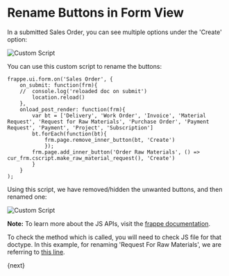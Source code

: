 <!-- add-breadcrumbs -->
# Rename Buttons in Form View

In a submitted Sales Order, you can see multiple options under the 'Create' option:

<img alt="Custom Script" class="screenshot" src="{{docs_base_url}}/v12/assets/img/customize/customize-button-all.png">

You can use this custom script to rename the buttons:

```
frappe.ui.form.on('Sales Order', {                          
	on_submit: function(frm){
	//	console.log('reloaded doc on submit')
		location.reload()
	},
	onload_post_render: function(frm){                      
		var bt = ['Delivery', 'Work Order', 'Invoice', 'Material Request', 'Request for Raw Materials', 'Purchase Order', 'Payment Request', 'Payment', 'Project', 'Subscription']
		bt.forEach(function(bt){
			frm.page.remove_inner_button(bt, 'Create')
			});
		frm.page.add_inner_button('Order Raw Materials', () => cur_frm.cscript.make_raw_material_request(), 'Create')
		}
	}
);
```

Using this script, we have removed/hidden the unwanted buttons, and then renamed one:

<img alt="Custom Script" class="screenshot" src="{{docs_base_url}}/v12/assets/img/customize/customize-button-rename.png">

**Note:** To learn more about the JS APIs, visit the [frappe documentation](https://frappe.io/docs/user/en/api/form).

To check the method which is called, you will need to check JS file for that doctype. In this example, for renaming 'Request For Raw Materials', we are referring to [this line](https://github.com/frappe/erpnext/blob/782f45ae5f272173b5daadb493d40cf7ccf131b4/erpnext/selling/doctype/sales_order/sales_order.js#L167).

{next}
